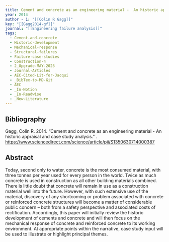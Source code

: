 ```yaml
---
title: Cement and concrete as an engineering material -  An historic appraisal and case study analysis
year: 2014
author - 1: "[[Colin R Gagg]]"
key: "[[Gagg2014-gf]]"
journal: "[[Engineering failure analysis]]"
tags:
  - Cement-and-concrete
  - Historic-development
  - Mechanical-response
  - Structural-failures
  - Failure-case-studies
  - Construction-4
  - 2_Upgrade-MAY-2023
  - Journal-Articles
  - AEC-Cited-Lit-for-Jacqui
  - _BibTex-to-MD-Git
  - AEC
  - _In-Notion
  - _In-Readwise
  - _New-Literature
---
```


## Bibliography
Gagg, Colin R. 2014. “Cement and concrete as an engineering material -  An historic appraisal and case study analysis.” . https://www.sciencedirect.com/science/article/pii/S1350630714000387

## Abstract
Today, second only to water, concrete is the most consumed material, with three tonnes per year used for every person in the world. Twice as much concrete is used in construction as all other building materials combined. There is little doubt that concrete will remain in use as a construction material well into the future. However, with such extensive use of the material, discovery of any shortcoming or problem associated with concrete or reinforced concrete structures will become a matter of considerable public concern – both from a safety perspective and associated costs of rectification. Accordingly, this paper will initially review the historic development of cements and concrete and will then focus on the mechanical response of concrete and reinforced concrete to its working environment. At appropriate points within the narrative, case study input will be used to illustrate or highlight principal themes.